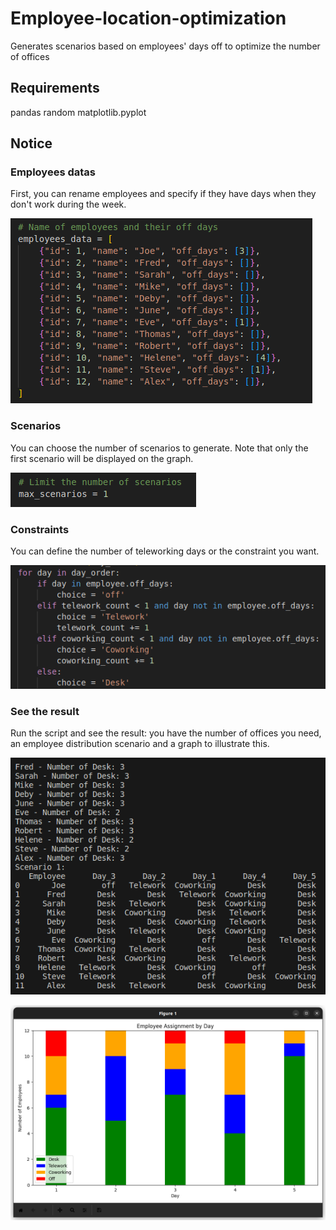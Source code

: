 # Employee-location-optimization
Generates scenarios based on employees' days off to optimize the number of offices

## Requirements
pandas
random
matplotlib.pyplot

## Notice
### Employees datas
First, you can rename employees and specify if they have days when they don't work during the week.

![empl](img/employee.jpg)

### Scenarios
You can choose the number of scenarios to generate. Note that only the first scenario will be displayed on the graph.

![scen](img/scenarios.jpg)

### Constraints
You can define the number of teleworking days or the constraint you want.

![cons](img/constraints.jpg)

### See the result
Run the script and see the result: you have the number of offices you need, an employee distribution scenario and a graph to illustrate this.

![result](img/result.jpg)

![graph](img/graph.jpg)
